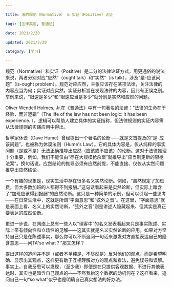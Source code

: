 ```yaml
---

title: 法的规范（Normative） & 实证（Positive）论证

tags: [法律英语, 普通法]

date: 2021/2/20

updated: 2021/2/20

category: [学习]

---
```


规范（Normative）和实证（Positive）是二分的法律论证方式，用更通俗的说法来说，两者分别对应“应然”（ought talk）和“实然”（is talk），涉及“是-应该问题”（is-ought problem）。规范对应应然，主张应该存在某项法律，关注法律的内容应当为何；实证对应实然，实证分析旨在发现法律的内容，因此有正误之别。举例来说，“限速是多少”和“限速应当是多少”就分别是实然和应然的问题。

<!--more-->

Oliver Wendell Holmes, Jr.在《普通法》中有一句著名的法谚：“法律的生命在于经验，而非逻辑”（The life of the law has not been logic: it has been experience. ）。逻辑可以帮助人建立具体的实证指称，但法律规则的实证内容需从法律规则的实践应用中得出。

哲学家休谟（Dave Hume）曾经提出一个著名的论断——就是文首提及的“是-应该问题”，也被称为休谟法则（Hume's Law）。它的具体内容是，仅从纯粹的事实问题（是或不是）无法正确推导出应然（应该或不应该）的论断。这对于法律推理十分重要，例如，我们不能仅由“存在大规模枪杀案”就推导出“应当制定新的限枪法案”。换句话说，应然结论的推导必须有应然前提，不能直接、仅仅从实然问题推导出应然结论。

一个有趣的现象是，现实生活中存在很多名义实然论断。例如，“虽然规定了加班费，但大多数加班的人都得不到报酬。”这句话看起来是实然论断，但实际上暗含了“加班应该得到报酬”的应然论断。这只是一种简单的示例，但可以引起一些思考——在日常生活中，这就是所谓“字面意思”和“弦外之音”。在这里，“字面意思”就是表面上看、名义上的实然论断，“弦外之音”则是讲述人隐藏起来、但其实是真正要表达的应然论断。

更进一步说，在网络上总有一些人以“理客中”的名义发表看起来只是事实陈述、实际上带有倾向性和立场性的见解——这其实就是名义实然论断的应用。如果对方坚持自己只是在陈述事实，那么你可以不断追问一句话来激发对方直接表达自己的隐含意思——问TA“so what？”那又怎样？

提出这样的追问并不是（或者不单纯是、不尽然是）反对他们的观点，而是希望明确、显示出其观点，这样更有助于互相理解对方的观点和看法，避免误导和误解。事实上，自我反思可以发现，（至少我）即便是在只提供客观数据、不进行其他表达时，其实也是暗含自己观点的——不然我抬这个数据的动机何在？这样看来，追问自己一句“so what”似乎也是明确自己真实想法的好办法。